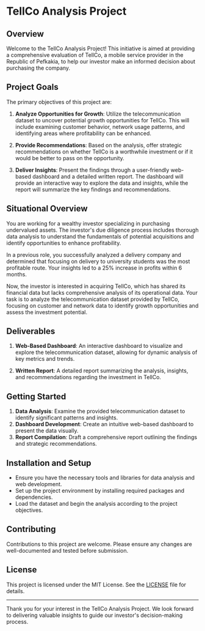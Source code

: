 # TellCo Analysis Project

## Overview

Welcome to the TellCo Analysis Project! This initiative is aimed at providing a comprehensive evaluation of TellCo, a mobile service provider in the Republic of Pefkakia, to help our investor make an informed decision about purchasing the company. 

## Project Goals

The primary objectives of this project are:

1. **Analyze Opportunities for Growth**: Utilize the telecommunication dataset to uncover potential growth opportunities for TellCo. This will include examining customer behavior, network usage patterns, and identifying areas where profitability can be enhanced.

2. **Provide Recommendations**: Based on the analysis, offer strategic recommendations on whether TellCo is a worthwhile investment or if it would be better to pass on the opportunity.

3. **Deliver Insights**: Present the findings through a user-friendly web-based dashboard and a detailed written report. The dashboard will provide an interactive way to explore the data and insights, while the report will summarize the key findings and recommendations.

## Situational Overview

You are working for a wealthy investor specializing in purchasing undervalued assets. The investor's due diligence process includes thorough data analysis to understand the fundamentals of potential acquisitions and identify opportunities to enhance profitability.

In a previous role, you successfully analyzed a delivery company and determined that focusing on delivery to university students was the most profitable route. Your insights led to a 25% increase in profits within 6 months.

Now, the investor is interested in acquiring TellCo, which has shared its financial data but lacks comprehensive analysis of its operational data. Your task is to analyze the telecommunication dataset provided by TellCo, focusing on customer and network data to identify growth opportunities and assess the investment potential.

## Deliverables

1. **Web-Based Dashboard**: An interactive dashboard to visualize and explore the telecommunication dataset, allowing for dynamic analysis of key metrics and trends.

2. **Written Report**: A detailed report summarizing the analysis, insights, and recommendations regarding the investment in TellCo.

## Getting Started

1. **Data Analysis**: Examine the provided telecommunication dataset to identify significant patterns and insights.
2. **Dashboard Development**: Create an intuitive web-based dashboard to present the data visually.
3. **Report Compilation**: Draft a comprehensive report outlining the findings and strategic recommendations.

## Installation and Setup

- Ensure you have the necessary tools and libraries for data analysis and web development.
- Set up the project environment by installing required packages and dependencies.
- Load the dataset and begin the analysis according to the project objectives.

## Contributing

Contributions to this project are welcome. Please ensure any changes are well-documented and tested before submission.

## License

This project is licensed under the MIT License. See the [LICENSE](LICENSE) file for details.

---

Thank you for your interest in the TellCo Analysis Project. We look forward to delivering valuable insights to guide our investor's decision-making process.